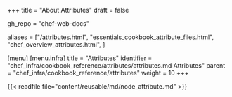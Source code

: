 +++
title = "About Attributes"
draft = false

gh_repo = "chef-web-docs"

aliases = ["/attributes.html", "essentials_cookbook_attribute_files.html", "chef_overview_attributes.html", ]

[menu]
  [menu.infra]
    title = "Attributes"
    identifier = "chef_infra/cookbook_reference/attributes/attributes.md Attributes"
    parent = "chef_infra/cookbook_reference/attributes"
    weight = 10
+++

{{< readfile file="content/reusable/md/node_attribute.md" >}}
